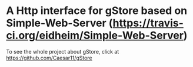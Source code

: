 A Http interface for gStore based on Simple-Web-Server (https://travis-ci.org/eidheim/Simple-Web-Server)
=================

To see the whole project about gStore, click at https://github.com/Caesar11/gStore

